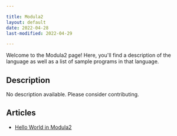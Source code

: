 ```yaml
---

title: Modula2
layout: default
date: 2022-04-28
last-modified: 2022-04-29

---
```


Welcome to the Modula2 page! Here, you'll find a description of the language as well as a list of sample programs in that language.

## Description

No description available. Please consider contributing.

## Articles

- [Hello World in Modula2](https://sampleprograms.io/projects/hello-world/modula2)